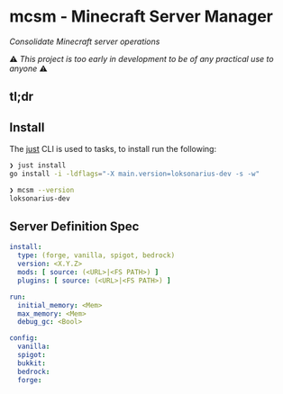 # mcsm - Minecraft Server Manager

_Consolidate Minecraft server operations_


:warning: *This project is too early in development to be of any practical use to
anyone* :warning:

## tl;dr

## Install

The [just](https://github.com/casey/just) CLI is used to tasks, to install run
the following:

```bash
❯ just install
go install -i -ldflags="-X main.version=loksonarius-dev -s -w"

❯ mcsm --version
loksonarius-dev
```

## Server Definition Spec

```yaml
install:
  type: (forge, vanilla, spigot, bedrock)
  version: <X.Y.Z>
  mods: [ source: (<URL>|<FS PATH>) ]
  plugins: [ source: (<URL>|<FS PATH>) ]

run:
  initial_memory: <Mem>
  max_memory: <Mem>
  debug_gc: <Bool>

config:
  vanilla:
  spigot:
  bukkit:
  bedrock:
  forge:
```
